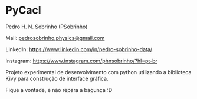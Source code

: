 # PyCacl

Pedro H. N. Sobrinho (PSobrinho)

Mail: pedrosobrinho.physics@gmail.com

LinkedIn: https://www.linkedin.com/in/pedro-sobrinho-data/

Instagram: https://www.instagram.com/phnsobrinho/?hl=pt-br

Projeto experimental de desenvolvimento com python utilizando a biblioteca Kivy para construção de interface gráfica. 

Fique a vontade, e não repara a bagunça :D